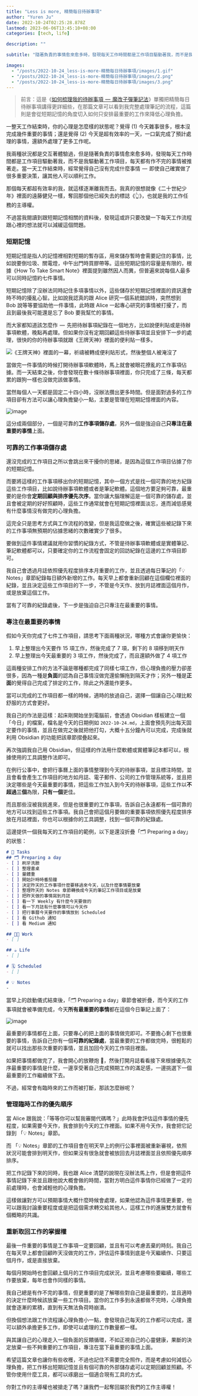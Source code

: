 ```yaml
---
title: "Less is more, 精簡每日待辦事項"
author: "Yuren Ju"
date: 2022-10-24T02:25:28.878Z
lastmod: 2023-06-06T13:45:10+08:00
categories: [tech, life]

description: ""

subtitle: "隨著負責的事情愈來愈多時，發現每天工作時間都是工作項目驅動著我，而不是我驅動著工作項目，每天都有作不完的事情被推著走。當我閱讀到跟短期記憶相關的資料後，發現這或許只要改變一下每天工作流程跟心裡的想法就可以減緩這個問題，透過精簡每日待辦事項減輕心理負擔。"

images:
  - "/posts/2022-10-24_less-is-more-精簡每日待辦事項/images/1.gif"
  - "/posts/2022-10-24_less-is-more-精簡每日待辦事項/images/2.png"
  - "/posts/2022-10-24_less-is-more-精簡每日待辦事項/images/3.png"
---
```


> 前言：這是《[如何梳理我的待辦事項  —  魔改子彈筆記法](/posts/2022-01-23_%E5%A6%82%E4%BD%95%E6%A2%B3%E7%90%86%E6%88%91%E7%9A%84%E5%BE%85%E8%BE%A6%E4%BA%8B%E9%A0%85%E9%AD%94%E6%94%B9%E5%AD%90%E5%BD%88%E7%AD%86%E8%A8%98%E6%B3%95/)》單獨把精簡每日待辦事項講得更詳細些，在那篇文章可以看到我完整處理筆記的流程，這篇則是會從短期記憶的角度切入如何只安排最重要的工作來降低心理負擔。

一整天工作結束時，你的心理是怎麼樣的狀態呢？覺得 (1) 今天雜事很多，根本沒完成幾件重要的事情；還是覺得 (2) 今天是超有效率的一天，一口氣完成了預計處理的事情，還額外處理了更多工作呢。

我兩種狀況都是交互著體驗過，但是隨著負責的事情愈來愈多時，發現每天工作時間都是工作項目驅動著我，而不是我驅動著工作項目，每天都有作不完的事情被推著走。當一天工作結束時，經常覺得自己沒有完成什麼事情  —  即使自己確實做了很多重要決策，讓其他人可以順利工作。

那個每天都超有效率的我，就這樣逐漸離我而去。我真的很想就像《二十世紀少年》裡面的遠藤健兒一樣，奪回那個他已經失去的標誌《👆》，也就是我的工作任務的主導權。

不過當我閱讀到跟短期記憶相關的資料後，發現這或許只要改變一下每天工作流程跟心裡的想法就可以減緩這個問題。

### 短期記憶

短期記憶是指人的記憶裡相對短期的暫存區，用來儲存暫時會需要記住的事情，比如說要倒垃圾、關電燈，中午出門時買膠帶等。這些短期記憶的容量是有限的，根據《How To Take Smart Note》裡面提到雖然因人而異，但普遍來說每個人最多可以同時記憶約七件事情。

短期記憶除了沒辦法同時記住多項事情以外，這些儲存於短期記憶裡面的資訊還會時不時的擾亂心智。比如說我認真的跟 Alice 研究一個系統錯誤時，突然想到 Bob 說等等要協助他一件事情，此時跟 Alice 一起專心研究的事情被打擾了，而且到最後我可能還是忘了 Bob 要我幫忙的事情。

而大家都知道該怎麼作  —  先把待辦事項紀錄在一個地方，比如說便利貼或是待辦事項軟體，晚點再處理。但如果你沒有定期回顧這些待辦事項並且安排下一步的處理，很快的你的待辦事項就跟《王牌天神》裡面的便利貼一樣多。

![《王牌天神》裡面的一幕，祈禱被轉成便利貼形式，然後整個人被淹沒了](/posts/2022-10-24_less-is-more-精簡每日待辦事項/images/1.gif#layoutTextWidth)

當做完一件事情的時候打開待辦事項軟體時，馬上就會被眼花撩亂的工作事項佔據。而一天結束之後，你會發現在數十條待辦事項裡面，你只完成了三條，每天都累的跟狗一樣也沒做完該做事情。

當然每個人一天都是固定二十四小時，沒辦法攢出更多時間。但是面對過多的工作項目卻有方法可以讓心理負擔變小一點，主要是管理在短期記憶裡面的內容。

![image](/posts/2022-10-24_less-is-more-精簡每日待辦事項/images/2.png#layoutTextWidth)

這分成兩個部分，一個是可靠的**工作事項儲存處**，另外一個是強迫自己**只專注在最重要的事情**上面。

### 可靠的工作事項儲存處

還沒完成的工作項目之所以會跳出來干擾你的思緒，是因為這個工作項目佔據了你的短期記憶。

而要將這樣的工作事項移出你的短期記憶，其中一個方式是找一個可靠的地方紀錄這些工作項目，比如說待辦事項軟體或者是筆記軟體。這個地方要足夠可靠，最重要的是你會**定期回顧與排序優先次序**。當你讓大腦理解這是一個可靠的儲存處，並且會被定期的好好照顧時，這些工作通常就會在短期記憶裡面淡忘，進而減低感覺有什麼事情沒有做完的心理負擔。

這完全只是思考方式與工作流程的改變，但是我這麼做之後，確實這些被記錄下來的工作事項無預期的佔據思緒的次數確實少了很多。

要做到這件事情建議就用你習慣的紀錄方式，不管是待辦事項軟體或是實體筆記、筆記軟體都可以，只要確定你的工作流程會固定的回訪紀錄在這邊的工作項目即可。

我自己會透過月誌依照優先程度排序本月重要的工作，並且透過每日筆記的「💡 Notes」章節紀錄每日額外新增的工作。每天早上都會重新回顧在這個欄位裡面的紀錄，並且決定這些工作項目的下一步，不管是今天作、放到月誌裡面這個月作，或是放棄這個工作。

當有了可靠的紀錄處後，下一步是強迫自己只專注在最重要的事情。

### 專注在最重要的事情

假如今天你完成了七件工作項目，請思考下面兩種狀況，哪種方式會讓你更愉快：

1.  早上整理出今天要作 15 項工作，然後完成了 7 項，剩下的 8 項移到明天作
2.  早上整理出今天最重要的 3 項工作，然後完成了，而且還額外做了 4 項工作

這兩種安排工作的方法不論是哪種都完成了同樣七項工作，但心理負擔的壓力卻差很多，因為一種是**負面**的認為自己事情沒做完還偷懶拖到隔天才作；另外一種是**正面**的覺得自己完成了排定的工作，除此之外還能作更多。

當可以完成的工作項目都一樣的時候，適時的放過自己，選擇一個讓自己心理比較舒服的方式會更好。

我自己的作法是這樣：起床剛開始坐到電腦前，會透過 Obsidian 樣板建立一個「今日」的檔案，檔名是今天的日期例如 `2022-10-24.md`，上面會預先列出每天固定要作的事情，並且在做完之後就把他打勾，大概十五分鐘內可以完成，完成後就利用 Obsidian 的功能把該章節摺疊起來。

再次強調我自己用 Obsidian，但這樣的作法用什麼軟體或實體筆記本都可以，根據使用的工具調整作法即可。

在例行公事中，會把行事曆上面的事情整理到今天的待辦事項，並且標注時間，並且會看會產生工作項目的地方如月誌、電子郵件、公司的工作管理系統等，並且把決定哪些是今天最重要的事情，把這些工作加入到今天的待辦事項，這些工作以**不超過三個**為限，**只有一個**更佳。

而且那些沒被我挑進來，但是也很重要的工作事項，告訴自己永遠都有一個可靠的地方可以找到這些工作事項。我自己會把這個月要做的重要事項依照優先程度排序放在月誌裡面，你也可以根據你的工具調整，找到一個可靠的紀錄處。

這邊提供一個我每天的工作項目的範例，以下是還沒折疊「🗂 Preparing a day」的狀態：

```markdown
# 📝 Tasks
## 🗂 Preparing a day
- [ ] 刷牙洗臉
- [ ] 整理書桌
- [ ] 量體重
- [ ] 開始計時時番茄鐘
- [ ] 決定昨天的工作事項什麼要移過來今天，以及什麼事情要放棄
- [ ] 整理昨天的 Notes 章節轉換成今天的筆記工作項目或是放棄
- [ ] 把昨天做的事情寫到月誌
- [ ] 看一下 Weekly 有什麼今天要做的
- [ ] 看一下月誌有什麼事情可以今天作
- [ ] 把行事曆今天要作的事情放到 Scheduled
- [ ] 看 Github 通知
- [ ] 看 Medium 通知

## 🧑‍💻 Work
- [ ]

## ☕️ Life
- [ ]

# 🗓 Scheduled
- [ ]

# 💡 Notes
-
```

當早上的啟動儀式結束後，「🗂 Preparing a day」章節會被折疊，而今天的工作事項就會被準備完成，今天**所有最重要的事情**都在這個今日筆記上面了：

![image](/posts/2022-10-24_less-is-more-精簡每日待辦事項/images/3.png#layoutTextWidth)

最重要的事情都在上面，只要專心的把上面的事情做完即可。不要擔心剩下也很重要的事情，告訴自己你有一個**可靠的紀錄處**，當最重要的工作都做完時，很輕鬆的就可以找出那些次重要的事情，並且加回今天的工作項目裡面。

如果把事情都做完了，我會開心的放鞭炮 🎉，然後打開月誌看看接下來根據優先次序最重要的事情是什麼，一邊享受著自己完成預期工作的滿足感，一邊挑選下一個最重要的工作繼續做下去。

不過，經常會有臨時來的工作而被打斷，那該怎麼辦呢？

### 管理臨時工作的優先順序

當 Alice 跟我說：「等等你可以幫我審閱代碼嗎？」此時我會評估這件事情的優先程度，如果需要今天作，我會排到今天的工作裡面。如果不用今天作，我會把它記錄到 「💡 Notes」章節。

而 「💡 Notes」章節的工作項目會在明天早上的例行公事裡面被重新審視，依照狀況可能會排到明天作，但如果沒有很急就會被放回去月誌裡面並且依照優先順序排序。

把工作記錄下來的同時，我也跟 Alice 清楚的說現在沒辦法馬上作，但是會把這件事情記錄下來並且跟他說大概會做的時間，當對方明白這件事情你已經做了一定的前處理時，也會減輕他的心理負擔。

這樣做讓對方可以預期事情大概什麼時候會處理，如果他認為這件事情更重要，他可以跟我討論重要程度或是把這個需求轉交給其他人，這樣工作的進展雙方就會有個概略的共識。

### 重新取回工作的掌握權

最後一件重要的事情是工作事項一定要回顧，並且有可以考慮丟棄的時刻。我自己在每天早上都會回顧昨天沒做完的工作，評估這件事情到底是今天繼續作、只要這個月作，或是直接放棄。

每個月開始時也會回顧上個月的工作項目完成狀況，並且考慮哪些要繼續，哪些工作要放棄，每年也會作同樣的事情。

我自己總是有作不完的事情，但更重要的是了解哪些對自己是最重要的，並且適時的決定什麼時候該放棄一些工作項目。當你的工作多到永遠都做不完時，心理負擔就會逐漸的累積，直到有天無法負荷時崩潰。

但換個想法跟工作流程讓心理負擔小一點，會發現自己每天的工作都可以完成，還可以額外承擔更多工作，即使可以處理的工作數量都一樣。

與其讓自己的心理走入一個負面的反饋循環，不如正視自己的心靈健康，果斷的決定放棄一些不夠重要的工作項目，專注在當下最重要的事情上面。

希望這篇文章也讓你有些收穫，不過也記住不需要完全照作，而是考慮如何減低心理負擔，把工作移出短期記憶並且有個可靠的外部儲存處可以定期回顧並照顧。不管你使用什麼工具，都可以琢磨出一個適合現有工具的方式。

你對工作的主導權也被搶走了嗎？讓我們一起奪回屬於我們的工作主導權！
